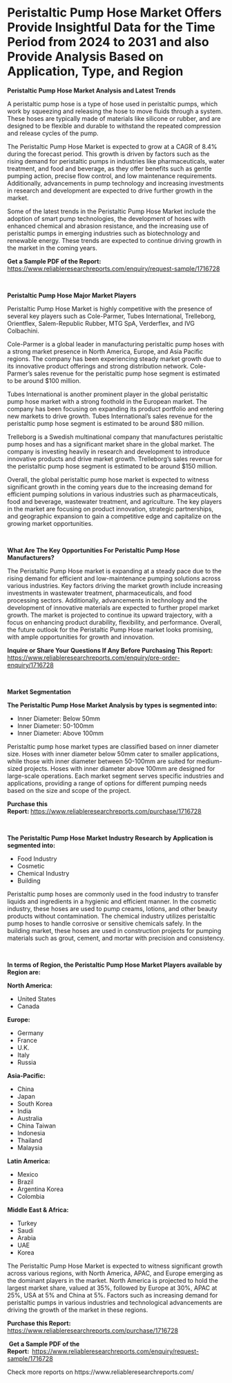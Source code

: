 <p><h1>Peristaltic Pump Hose Market Offers Provide Insightful Data for the Time Period from 2024 to 2031 and also Provide Analysis Based on Application, Type, and Region</h1></p><p><strong>Peristaltic Pump Hose Market Analysis and Latest Trends</strong></p>
<p><p>A peristaltic pump hose is a type of hose used in peristaltic pumps, which work by squeezing and releasing the hose to move fluids through a system. These hoses are typically made of materials like silicone or rubber, and are designed to be flexible and durable to withstand the repeated compression and release cycles of the pump.</p><p>The Peristaltic Pump Hose Market is expected to grow at a CAGR of 8.4% during the forecast period. This growth is driven by factors such as the rising demand for peristaltic pumps in industries like pharmaceuticals, water treatment, and food and beverage, as they offer benefits such as gentle pumping action, precise flow control, and low maintenance requirements. Additionally, advancements in pump technology and increasing investments in research and development are expected to drive further growth in the market.</p><p>Some of the latest trends in the Peristaltic Pump Hose Market include the adoption of smart pump technologies, the development of hoses with enhanced chemical and abrasion resistance, and the increasing use of peristaltic pumps in emerging industries such as biotechnology and renewable energy. These trends are expected to continue driving growth in the market in the coming years.</p></p>
<p><strong>Get a Sample PDF of the Report:&nbsp;</strong> <a href="https://www.reliableresearchreports.com/enquiry/request-sample/1716728">https://www.reliableresearchreports.com/enquiry/request-sample/1716728</a></p>
<p>&nbsp;</p>
<p><strong>Peristaltic Pump Hose Major Market Players</strong></p>
<p><p>Peristaltic Pump Hose Market is highly competitive with the presence of several key players such as Cole-Parmer, Tubes International, Trelleborg, Orientflex, Salem-Republic Rubber, MTG SpA, Verderflex, and IVG Colbachini. </p><p>Cole-Parmer is a global leader in manufacturing peristaltic pump hoses with a strong market presence in North America, Europe, and Asia Pacific regions. The company has been experiencing steady market growth due to its innovative product offerings and strong distribution network. Cole-Parmer’s sales revenue for the peristaltic pump hose segment is estimated to be around $100 million.</p><p>Tubes International is another prominent player in the global peristaltic pump hose market with a strong foothold in the European market. The company has been focusing on expanding its product portfolio and entering new markets to drive growth. Tubes International’s sales revenue for the peristaltic pump hose segment is estimated to be around $80 million.</p><p>Trelleborg is a Swedish multinational company that manufactures peristaltic pump hoses and has a significant market share in the global market. The company is investing heavily in research and development to introduce innovative products and drive market growth. Trelleborg’s sales revenue for the peristaltic pump hose segment is estimated to be around $150 million.</p><p>Overall, the global peristaltic pump hose market is expected to witness significant growth in the coming years due to the increasing demand for efficient pumping solutions in various industries such as pharmaceuticals, food and beverage, wastewater treatment, and agriculture. The key players in the market are focusing on product innovation, strategic partnerships, and geographic expansion to gain a competitive edge and capitalize on the growing market opportunities.</p></p>
<p>&nbsp;</p>
<p><strong>What Are The Key Opportunities For Peristaltic Pump Hose Manufacturers?</strong></p>
<p><p>The Peristaltic Pump Hose market is expanding at a steady pace due to the rising demand for efficient and low-maintenance pumping solutions across various industries. Key factors driving the market growth include increasing investments in wastewater treatment, pharmaceuticals, and food processing sectors. Additionally, advancements in technology and the development of innovative materials are expected to further propel market growth. The market is projected to continue its upward trajectory, with a focus on enhancing product durability, flexibility, and performance. Overall, the future outlook for the Peristaltic Pump Hose market looks promising, with ample opportunities for growth and innovation.</p></p>
<p><strong>Inquire or Share Your Questions If Any Before Purchasing This Report:</strong> <a href="https://www.reliableresearchreports.com/enquiry/pre-order-enquiry/1716728">https://www.reliableresearchreports.com/enquiry/pre-order-enquiry/1716728</a></p>
<p>&nbsp;</p>
<p><strong>Market Segmentation</strong></p>
<p><strong>The Peristaltic Pump Hose Market Analysis by types is segmented into:</strong></p>
<p><ul><li>Inner Diameter: Below 50mm</li><li>Inner Diameter: 50-100mm</li><li>Inner Diameter: Above 100mm</li></ul></p>
<p><p>Peristaltic pump hose market types are classified based on inner diameter size. Hoses with inner diameter below 50mm cater to smaller applications, while those with inner diameter between 50-100mm are suited for medium-sized projects. Hoses with inner diameter above 100mm are designed for large-scale operations. Each market segment serves specific industries and applications, providing a range of options for different pumping needs based on the size and scope of the project.</p></p>
<p><strong>Purchase this Report:&nbsp;</strong><a href="https://www.reliableresearchreports.com/purchase/1716728">https://www.reliableresearchreports.com/purchase/1716728</a></p>
<p>&nbsp;</p>
<p><strong>The Peristaltic Pump Hose Market Industry Research by Application is segmented into:</strong></p>
<p><ul><li>Food Industry</li><li>Cosmetic</li><li>Chemical Industry</li><li>Building</li></ul></p>
<p><p>Peristaltic pump hoses are commonly used in the food industry to transfer liquids and ingredients in a hygienic and efficient manner. In the cosmetic industry, these hoses are used to pump creams, lotions, and other beauty products without contamination. The chemical industry utilizes peristaltic pump hoses to handle corrosive or sensitive chemicals safely. In the building market, these hoses are used in construction projects for pumping materials such as grout, cement, and mortar with precision and consistency.</p></p>
<p>&nbsp;</p>
<p><strong>In terms of Region, the Peristaltic Pump Hose Market Players available by Region are:</strong></p>
<p>
    <p> <strong> North America: </strong>
        <ul>
            <li>United States</li>
            <li>Canada</li>
        </ul>
        </p> 
    <p> <strong> Europe: </strong>
        <ul>
            <li>Germany</li>
            <li>France</li>
            <li>U.K.</li>
            <li>Italy</li>
            <li>Russia</li>
        </ul>
        </p> 
    <p> <strong> Asia-Pacific: </strong>
        <ul>
            <li>China</li>
            <li>Japan</li>
            <li>South Korea</li>
            <li>India</li>
            <li>Australia</li>
            <li>China Taiwan</li>
            <li>Indonesia</li>
            <li>Thailand</li>
            <li>Malaysia</li>
        </ul>
        </p> 
    <p> <strong> Latin America: </strong>
        <ul>
            <li>Mexico</li>
            <li>Brazil</li>
            <li>Argentina Korea</li>
            <li>Colombia</li>
        </ul>
        </p> 
    <p> <strong> Middle East & Africa: </strong>
        <ul>
            <li>Turkey</li>
            <li>Saudi</li>
            <li>Arabia</li>
            <li>UAE</li>
            <li>Korea</li>
        </ul>
    </p>
    </p>
<p><p>The Peristaltic Pump Hose Market is expected to witness significant growth across various regions, with North America, APAC, and Europe emerging as the dominant players in the market. North America is projected to hold the largest market share, valued at 35%, followed by Europe at 30%, APAC at 25%, USA at 5% and China at 5%. Factors such as increasing demand for peristaltic pumps in various industries and technological advancements are driving the growth of the market in these regions.</p></p>
<p><strong>Purchase this Report: </strong><a href="https://www.reliableresearchreports.com/purchase/1716728">https://www.reliableresearchreports.com/purchase/1716728</a></p>
<p>&nbsp;<strong>Get a Sample PDF of the Report:&nbsp;&nbsp;</strong><a href="https://www.reliableresearchreports.com/enquiry/request-sample/1716728">https://www.reliableresearchreports.com/enquiry/request-sample/1716728</a></p>
<p><strong></strong></p>
<p>Check more reports on https://www.reliableresearchreports.com/</p>